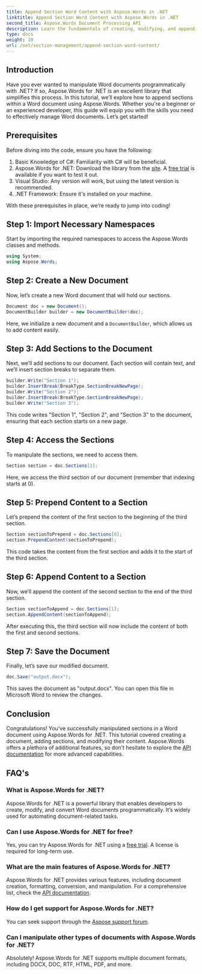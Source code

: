 ```yaml
---
title: Append Section Word Content with Aspose.Words in .NET
linktitle: Append Section Word Content with Aspose.Words in .NET
second_title: Aspose.Words Document Processing API
description: Learn the fundamentals of creating, modifying, and appending sections in Word documents with easy-to-follow examples, perfect for both beginners and experienced developers.
type: docs
weight: 10
url: /net/section-management/append-section-word-content/
---
```

## Introduction

Have you ever wanted to manipulate Word documents programmatically with .NET? If so, Aspose.Words for .NET is an excellent library that simplifies this process. In this tutorial, we’ll explore how to append sections within a Word document using Aspose.Words. Whether you're a beginner or an experienced developer, this guide will equip you with the skills you need to effectively manage Word documents. Let’s get started!

## Prerequisites

Before diving into the code, ensure you have the following:

1. Basic Knowledge of C#: Familiarity with C# will be beneficial.
2. Aspose.Words for .NET: Download the library from the [site](https://releases.aspose.com/words/net/). A [free trial](https://releases.aspose.com/) is available if you want to test it out.
3. Visual Studio: Any version will work, but using the latest version is recommended.
4. .NET Framework: Ensure it's installed on your machine.

With these prerequisites in place, we’re ready to jump into coding!

## Step 1: Import Necessary Namespaces

Start by importing the required namespaces to access the Aspose.Words classes and methods.

```csharp
using System;
using Aspose.Words;
```

## Step 2: Create a New Document

Now, let’s create a new Word document that will hold our sections.

```csharp
Document doc = new Document();
DocumentBuilder builder = new DocumentBuilder(doc);
```

Here, we initialize a new document and a `DocumentBuilder`, which allows us to add content easily.

## Step 3: Add Sections to the Document

Next, we’ll add sections to our document. Each section will contain text, and we’ll insert section breaks to separate them.

```csharp
builder.Write("Section 1");
builder.InsertBreak(BreakType.SectionBreakNewPage);
builder.Write("Section 2");
builder.InsertBreak(BreakType.SectionBreakNewPage);
builder.Write("Section 3");
```

This code writes "Section 1", "Section 2", and "Section 3" to the document, ensuring that each section starts on a new page.

## Step 4: Access the Sections

To manipulate the sections, we need to access them.

```csharp
Section section = doc.Sections[2];
```

Here, we access the third section of our document (remember that indexing starts at 0).

## Step 5: Prepend Content to a Section

Let’s prepend the content of the first section to the beginning of the third section.

```csharp
Section sectionToPrepend = doc.Sections[0];
section.PrependContent(sectionToPrepend);
```

This code takes the content from the first section and adds it to the start of the third section.

## Step 6: Append Content to a Section

Now, we’ll append the content of the second section to the end of the third section.

```csharp
Section sectionToAppend = doc.Sections[1];
section.AppendContent(sectionToAppend);
```

After executing this, the third section will now include the content of both the first and second sections.

## Step 7: Save the Document

Finally, let’s save our modified document.

```csharp
doc.Save("output.docx");
```

This saves the document as "output.docx". You can open this file in Microsoft Word to review the changes.

## Conclusion

Congratulations! You’ve successfully manipulated sections in a Word document using Aspose.Words for .NET. This tutorial covered creating a document, adding sections, and modifying their content. Aspose.Words offers a plethora of additional features, so don’t hesitate to explore the [API documentation](https://reference.aspose.com/words/net/) for more advanced capabilities.

## FAQ's

### What is Aspose.Words for .NET?

Aspose.Words for .NET is a powerful library that enables developers to create, modify, and convert Word documents programmatically. It’s widely used for automating document-related tasks.

### Can I use Aspose.Words for .NET for free?

Yes, you can try Aspose.Words for .NET using a [free trial](https://releases.aspose.com/). A license is required for long-term use.

### What are the main features of Aspose.Words for .NET?

Aspose.Words for .NET provides various features, including document creation, formatting, conversion, and manipulation. For a comprehensive list, check the [API documentation](https://reference.aspose.com/words/net/).

### How do I get support for Aspose.Words for .NET?

You can seek support through the [Aspose support forum](https://forum.aspose.com/c/words/8).

### Can I manipulate other types of documents with Aspose.Words for .NET?

Absolutely! Aspose.Words for .NET supports multiple document formats, including DOCX, DOC, RTF, HTML, PDF, and more.
